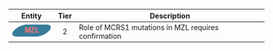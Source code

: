 |Entity|Tier|Description              |
|:----:|:----:|------------------------------|
|![MZL](images/icons/MZL_tier2.png) | 2 | Role of MCRS1 mutations in MZL requires confirmation|
